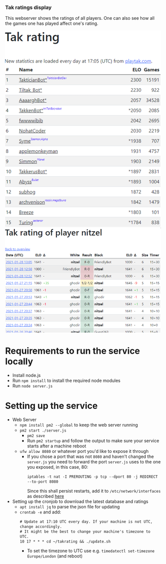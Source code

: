 ### Tak ratings display
This webserver shows the ratings of all players. One can also see how all the games one has played affect one's rating.

![Rating of all players](./readme/players_list.png)
![Rating change caused by games played by a certain player](./readme/games_list.png)

# Requirements to run the service locally
- Install node.js
- Run `npm install` to install the required node modules
- Run `node server.js`

# Setting up the service
- Web Server
  - `npm install pm2 --global` to keep the web server running
  - `pm2 start ./server.js`
    - `pm2 save`
    - Run `pm2 startup` and follow the output to make sure your service starts after a machine reboot
  - `ufw allow 8080` or whatever port you'd like to expose it through
    - If you chose a port that was not `8080` and haven't changed the `server.js` you need to forward the port `server.js` uses to the one you exposed, in this case, 80:
      ```
      iptables -t nat -I PREROUTING -p tcp --dport 80 -j REDIRECT --to-port 8080
      ```
      Since this shall persist restarts, add it to `/etc/network/interfaces` as described [here](https://serverfault.com/a/232584/527773)
- Setting up the cronjob to download the latest database and ratings
  - `apt install jq` to parse the json file for updating
  - `crontab -e` and add:
    ```
    # Update at 17:10 UTC every day. If your machine is not UTC, change accordingly.
    # It might be the best to change your machine's timezone to UTC.
    10 17 * * * cd ~/takrating && ./update.sh
    ```
    - To set the timezone to UTC use e.g. `timedatectl set-timezone Europe/London` (and reboot)